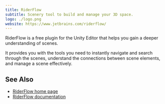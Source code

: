 ```yaml
---
title: RiderFlow
subtitle: Scenery tool to build and manage your 3D space.
logo: ./logo.png
website: https://www.jetbrains.com/riderflow/
---
```


RiderFlow is a free plugin for the Unity Editor that helps you gain a deeper understanding of scenes.

It provides you with the tools you need to instantly navigate and search through the scenes, understand the connections between scene elements, and manage a scene effectively.

## See Also
- [RiderFlow home page](https://www.jetbrains.com/riderflow/)
- [RiderFlow documentation](https://www.jetbrains.com/help/riderflow/getting-started.html)
